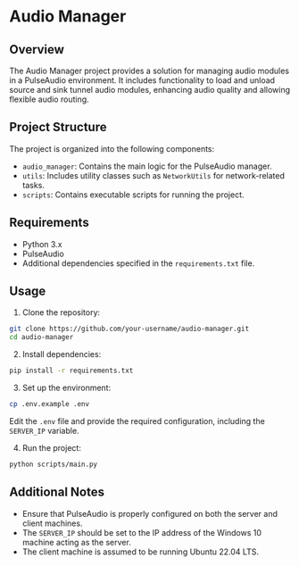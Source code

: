 # Audio Manager

## Overview

The Audio Manager project provides a solution for managing audio modules in a PulseAudio environment. It includes functionality to load and unload source and sink tunnel audio modules, enhancing audio quality and allowing flexible audio routing.

## Project Structure

The project is organized into the following components:

- `audio_manager`: Contains the main logic for the PulseAudio manager.
- `utils`: Includes utility classes such as `NetworkUtils` for network-related tasks.
- `scripts`: Contains executable scripts for running the project.

## Requirements

- Python 3.x
- PulseAudio
- Additional dependencies specified in the `requirements.txt` file.

## Usage

1. Clone the repository:

```bash
git clone https://github.com/your-username/audio-manager.git
cd audio-manager
```

2. Install dependencies:

```bash
pip install -r requirements.txt
```

3. Set up the environment:

```bash
cp .env.example .env
```

Edit the `.env` file and provide the required configuration, including the `SERVER_IP` variable.

4. Run the project:

```bash
python scripts/main.py
```

## Additional Notes

- Ensure that PulseAudio is properly configured on both the server and client machines.
- The `SERVER_IP` should be set to the IP address of the Windows 10 machine acting as the server.
- The client machine is assumed to be running Ubuntu 22.04 LTS.
